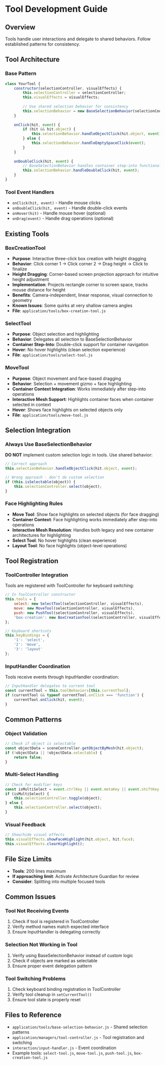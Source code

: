 # Tool Development Guide

## Overview
Tools handle user interactions and delegate to shared behaviors. Follow established patterns for consistency.

## Tool Architecture

### Base Pattern
```javascript
class YourTool {
    constructor(selectionController, visualEffects) {
        this.selectionController = selectionController;
        this.visualEffects = visualEffects;
        
        // Use shared selection behavior for consistency
        this.selectionBehavior = new BaseSelectionBehavior(selectionController);
    }
    
    onClick(hit, event) {
        if (hit && hit.object) {
            this.selectionBehavior.handleObjectClick(hit.object, event);
        } else {
            this.selectionBehavior.handleEmptySpaceClick(event);
        }
    }
    
    onDoubleClick(hit, event) {
        // BaseSelectionBehavior handles container step-into functionality
        this.selectionBehavior.handleDoubleClick(hit, event);
    }
}
```

### Tool Event Handlers
- `onClick(hit, event)` - Handle mouse clicks
- `onDoubleClick(hit, event)` - Handle double-click events  
- `onHover(hit)` - Handle mouse hover (optional)
- `onDrag(event)` - Handle drag operations (optional)

## Existing Tools

### BoxCreationTool
- **Purpose**: Interactive three-click box creation with height dragging
- **Behavior**: Click corner 1 → Click corner 2 → Drag height → Click to finalize
- **Height Dragging**: Corner-based screen projection approach for intuitive height adjustment
- **Implementation**: Projects rectangle corner to screen space, tracks mouse distance for height
- **Benefits**: Camera-independent, linear response, visual connection to geometry
- **Known Issues**: Some quirks at very shallow camera angles
- **File**: `application/tools/box-creation-tool.js`

### SelectTool
- **Purpose**: Object selection and highlighting
- **Behavior**: Delegates all selection to BaseSelectionBehavior
- **Container Step-Into**: Double-click support for container navigation
- **Hover**: No hover highlights (clean selection experience)
- **File**: `application/tools/select-tool.js`

### MoveTool
- **Purpose**: Object movement and face-based dragging
- **Behavior**: Selection + movement gizmo + face highlighting
- **Container Context Integration**: Works immediately after step-into operations
- **Interactive Mesh Support**: Highlights container faces when container selected in context
- **Hover**: Shows face highlights on selected objects only
- **File**: `application/tools/move-tool.js`


## Selection Integration

### Always Use BaseSelectionBehavior
**DO NOT** implement custom selection logic in tools. Use shared behavior:

```javascript
// Correct approach
this.selectionBehavior.handleObjectClick(hit.object, event);

// Wrong approach - don't do custom selection
if (this.isSelectable(object)) {
    this.selectionController.select(object);
}
```

### Face Highlighting Rules
- **Move Tool**: Show face highlights on selected objects (for face dragging)
- **Container Context**: Face highlighting works immediately after step-into operations
- **Interactive Mesh Resolution**: Handles both legacy and new container architectures for highlighting
- **Select Tool**: No hover highlights (clean experience)  
- **Layout Tool**: No face highlights (object-level operations)

## Tool Registration

### ToolController Integration
Tools are registered with ToolController for keyboard switching:

```javascript
// In ToolController constructor
this.tools = {
    select: new SelectTool(selectionController, visualEffects),
    move: new MoveTool(selectionController, visualEffects),
    push: new PushTool(selectionController, visualEffects),
    'box-creation': new BoxCreationTool(selectionController, visualEffects)
};

// Keyboard shortcuts
this.keyBindings = {
    '1': 'select',
    '2': 'move', 
    '3': 'layout'
};
```

### InputHandler Coordination
Tools receive events through InputHandler coordination:

```javascript
// InputHandler delegates to current tool
const currentTool = this.toolBehaviors[this.currentTool];
if (currentTool && typeof currentTool.onClick === 'function') {
    currentTool.onClick(hit, event);
}
```

## Common Patterns

### Object Validation
```javascript
// Check if object is selectable
const objectData = sceneController.getObjectByMesh(hit.object);
if (!objectData || !objectData.selectable) {
    return false;
}
```

### Multi-Select Handling
```javascript
// Check for modifier keys  
const isMultiSelect = event.ctrlKey || event.metaKey || event.shiftKey;
if (isMultiSelect) {
    this.selectionController.toggle(object);
} else {
    this.selectionController.select(object);
}
```

### Visual Feedback
```javascript
// Show/hide visual effects
this.visualEffects.showFaceHighlight(hit.object, hit.face);
this.visualEffects.clearHighlight();
```

## File Size Limits
- **Tools**: 200 lines maximum
- **If approaching limit**: Activate Architecture Guardian for review
- **Consider**: Splitting into multiple focused tools

## Common Issues

### Tool Not Receiving Events
1. Check if tool is registered in ToolController
2. Verify method names match expected interface
3. Ensure InputHandler is delegating correctly

### Selection Not Working in Tool
1. Verify using BaseSelectionBehavior instead of custom logic
2. Check if objects are marked as selectable
3. Ensure proper event delegation pattern

### Tool Switching Problems
1. Check keyboard binding registration in ToolController
2. Verify tool cleanup in `setCurrentTool()`
3. Ensure tool state is properly reset

## Files to Reference
- `application/tools/base-selection-behavior.js` - Shared selection patterns
- `application/managers/tool-controller.js` - Tool registration and switching
- `interaction/input-handler.js` - Event coordination
- Example tools: `select-tool.js`, `move-tool.js`, `push-tool.js`, `box-creation-tool.js`